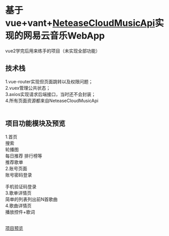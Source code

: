 # 基于vue+vant+[NeteaseCloudMusicApi](https://binaryify.github.io/NeteaseCloudMusicApi/#/?id=neteasecloudmusicapi)实现的网易云音乐WebApp
  vue2学完后用来练手的项目（未实现全部功能）</br>
  
## 技术栈
  1.vue-router实现但页面跳转以及权限问题；</br>
  2.vuex管理公共状态；</br>
  3.axios实现请求后端接口，当时还不会封装；</br>
  4.所有页面资源都来自NeteaseCloudMusicApi</br></br>
  
  
## 项目功能模块及预览
  1.首页</br>
      搜索</br>
      轮播图</br>
      每日推荐 排行榜等</br>
      推荐歌单</br>
  2.账号页面</br>
      账号密码登录</br></br>
      手机验证码登录</br>
  3.歌单详情页</br>
      简单的列表列出前N首歌曲</br>
  4.歌曲详情页</br>
      播放控件+歌词</br></br>
      
  
  [项目预览](http://121.40.159.226:8001/)
